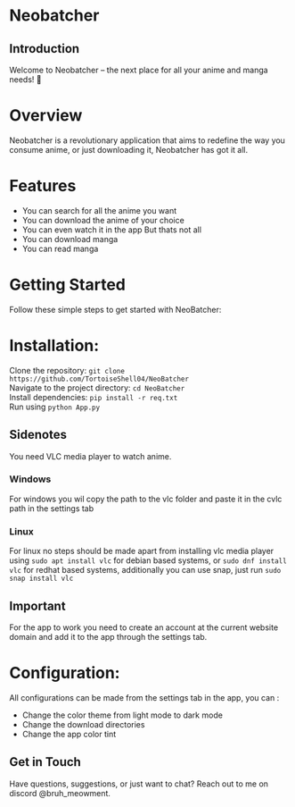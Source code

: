 
# Neobatcher
## Introduction
Welcome to Neobatcher – the next place for all your anime and manga needs! 🌟


# Overview
Neobatcher is a revolutionary application that aims to redefine the way you consume anime, or just downloading it, Neobatcher has got it all.

# Features
- You can search for all the anime you want
- You can download the anime of your choice
- You can even watch it in the app
But thats not all
- You can download manga
- You can read manga

# Getting Started
Follow these simple steps to get started with NeoBatcher:

# Installation:

Clone the repository: `git clone https://github.com/TortoiseShell04/NeoBatcher`<br>
Navigate to the project directory: `cd NeoBatcher`<br>
Install dependencies: `pip install -r req.txt`<br>
Run using `python App.py`<br>

## Sidenotes
You need VLC media player to watch anime.
### Windows
For windows you wil copy the path to the vlc folder and paste it in the cvlc path in the settings tab
### Linux
For linux no steps should be made apart from installing vlc media player using 
`sudo apt install vlc` for debian based systems, or `sudo dnf install vlc` for redhat based systems, additionally you can use snap, just run
`sudo snap install vlc`

## Important
For the app to work you need to create an account at the current website domain and add it to the app through the settings tab.

# Configuration:
All configurations can be made from the settings tab in the app, you can :
- Change the color theme from light mode to dark mode
- Change the download directories
- Change the app color tint

## Get in Touch
Have questions, suggestions, or just want to chat? Reach out to me on discord @bruh_meowment.
